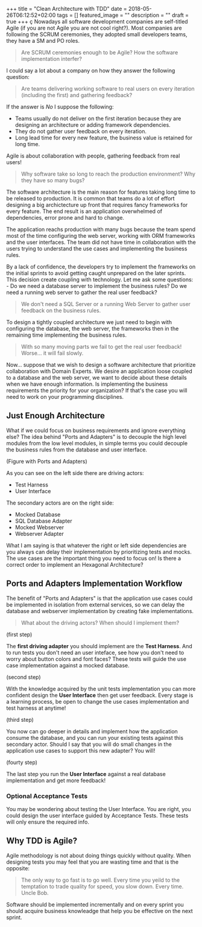+++
title =  "Clean Architecture with TDD"
date = 2018-05-26T06:12:52+02:00
tags = []
featured_image = ""
description = ""
draft = true
+++
ç
Nowadays all software development companies are self-titled Agile (if you are not Agile you are not cool right?). Most companies are following the SCRUM ceremonies, they adopted small developers teams, they have a SM and PO roles. 

> Are SCRUM ceremonies enough to be Agile? How the software implementation interfer? 

I could say a lot about a company on how they answer the following question: 

> Are teams delivering working software to real users on every iteration (including the first) and gathering feedback?

If the answer is *No* I suppose the following:

* Teams usually do not deliver on the first iteration because they are designing an architecture or adding framework dependencies. 
* They do not gather user feedback on every iteration.
* Long lead time for every new feature, the business value is retained for long time.

Agile is about collaboration with people, gathering feedback from real users!

> Why software take so long to reach the production environment? Why they have so many bugs?

The software architecture is the main reason for features taking long time to be released to production. It is common that teams do a lot of effort designing a big archictecture up front that requires fancy frameworks for every feature. The end result is an application overwhelmed of dependencies, error prone and hard to change.

The application reachs production with many bugs because the team spend most of the time configuring the web server, working with ORM frameworks and the user interfaces. The team did not have time in collaboration with the users trying to understand the use cases and implementing the business rules.

By a lack of confidence, the developers try to implement the frameworks on the initial sprints to avoid getting caught unprepared on the later sprints. This decision create coupling with technology. Let me ask some questions: - Do we need a database server to implement the business rules? Do we need a running web server to gather the real user feedback?

> We don't need a SQL Server or a running Web Server to gather user feedback on the business rules.

To design a tightly coupled architecture we just need to begin with configuring the database, the web server, the frameworks then in the remaining time implementing the business rules.

> With so many moving parts we fail to get the real user feedback! Worse... it will fail slowly.

Now... suppose that we wish to design a software architecture that prioritize collaboration with Domain Experts. We desire an application loose coupled to a database and the web server, we want to decide about these details when we have enough information. Is implementing the business requirements the priority for your organization? If that's the case you will need to work on your programming disciplines.

## Just Enough Architecture

What if we could focus on business requirements and ignore everything else? The idea behind "Ports and Adapters" is to decouple the high level modules from the low level modules, in simple terms you could decouple the business rules from the database and user interface.

(Figure with Ports and Adapters)

As you can see on the left side there are driving actors:

* Test Harness
* User Interface

The secondary actors are on the right side:

- Mocked Database
- SQL Database Adapter
- Mocked Webserver
- Webserver Adapter

What I am saying is that whatever the right or left side dependencies are you always can delay their implementation by prioritizing tests and mocks. The use cases are the important thing you need to focus on! Is there a correct order to implement an Hexagonal Architecture?

## Ports and Adapters Implementation Workflow

The benefit of "Ports and Adapters" is that the application use cases could be implemented in isolation from external services, so we can delay the database and webserver implementation by creating fake implementations. 

> What about the driving actors? When should I implement them?

(first step)

The **first driving adapter** you should implement are the **Test Harness**. And to run tests you don't need an user inteface, see how you don't need to worry about button colors and font faces? These tests will guide the use case implementation against a mocked database.

(second step)

With the knowledge acquired by the unit tests implementation you can more confident design the **User Interface** then get user feedback. Every stage is a learning process, be open to change the use cases implementation and test harness at anytime!

(third step)

You now can go deeper in details and implement how the application consume the database, and you can run your existing tests against this secondary actor. Should I say that you will do small changes in the application use cases to support this new adapter? You will!

(fourty step)

The last step you run the **User Interface** against a real database implementation and get more feedback!

### Optional Acceptance Tests

You may be wondering about testing the User Interface. You are right, you could design the user interface guided by Acceptance Tests. These tests will only ensure the required info.

## Why TDD is Agile?

Agile methodology is not about doing things quickly without quality. When designing tests you may feel that you are wasting time and that is the opposite:

> The only way to go fast is to go well. Every time you yeild to the temptation to trade quality for speed, you slow down. Every time. Uncle Bob.

Software should be implemented incrementally and on every sprint you should acquire business knowleadge that help you be effective on the next sprint.